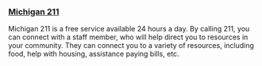 ### [Michigan 211](https://www.mi211.org/)

Michigan 211 is a free service available 24 hours a day. By calling 211, you can connect with a staff member, who will help direct you to resources in your community. They can connect you to a variety of resources, including food, help with housing, assistance paying bills, etc.